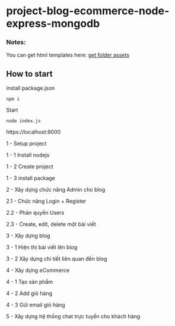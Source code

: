 # project-blog-ecommerce-node-express-mongodb

### Notes: 
You can get html templates here: [get folder assets](https://anonystick.com/blog-developer/de-tai-build-mot-blog-chat-su-dung-nodejs-expressjs-mongodb-firebase-2020041522880531)

## How to start
install package.json
```
npm i

```
Start 

```
node index.js

```

https://localhost:9000

1  - Setup project

1 - 1 Install nodejs

1 - 2 Create project 

1 - 3 install package 


2 - Xây dựng chức năng Admin cho blog
 
2.1 - Chức năng Login + Register

2.2 - Phân quyền Users

2.3 - Create, edit, delete một bài viết


3 - Xây dựng blog

3 - 1 Hiện thị bài viết lên blog

3 - 2 Xây dựng chi tiết liên quan đến blog


4 - Xây dựng eCommerce

4 - 1 Tạo sản phẩm

4 - 2 Add giỏ hàng 

4 - 3 Gửi email giỏ hàng

5 - Xây dựng hệ thống chat trực tuyến cho khách hàng
